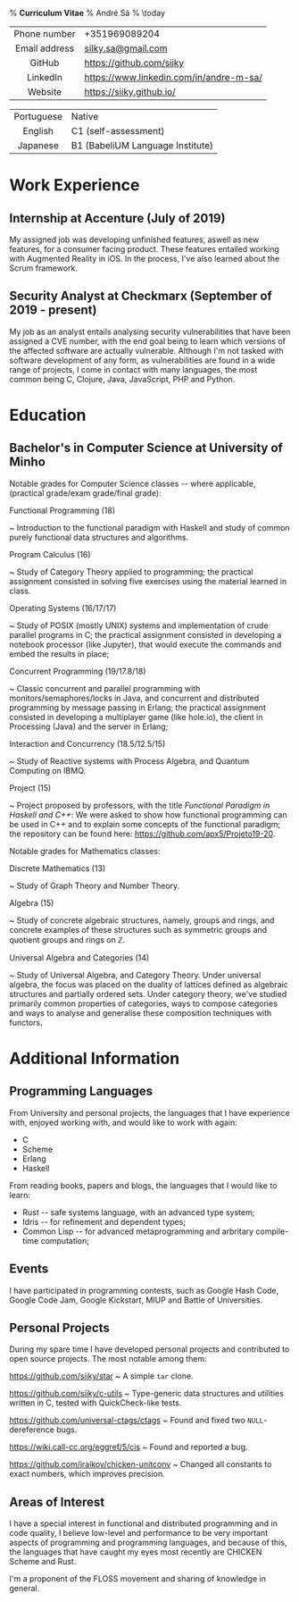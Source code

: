% **Curriculum Vitae**
% André Sá
% \today

|               |                                           |
| :-----------: | :---------------------------------------- |
| Phone number  | +351969089204                             |
| Email address | <silky.sa@gmail.com>                      |
| GitHub        | <https://github.com/siiky>                |
| LinkedIn      | <https://www.linkedin.com/in/andre-m-sa/> |
| Website       | <https://siiky.github.io/>                |

|            |                                  |
| :--------: | :------------------------------- |
| Portuguese | Native                           |
| English    | C1 (self-assessment)             |
| Japanese   | B1 (BabeliUM Language Institute) |

# Work Experience

## Internship at Accenture (July of 2019)

My assigned job was developing unfinished features, aswell as new features, for
a consumer facing product. These features entailed working with Augmented
Reality in iOS. In the process, I've also learned about the Scrum framework.

## Security Analyst at Checkmarx (September of 2019 - present)

My job as an analyst entails analysing security vulnerabilities that have been
assigned a CVE number, with the end goal being to learn which versions of the
affected software are actually vulnerable. Although I'm not tasked with
software development of any form, as vulnerabilities are found in a wide range
of projects, I come in contact with many languages, the most common being C,
Clojure, Java, JavaScript, PHP and Python.

# Education

## Bachelor's in Computer Science at University of Minho

Notable grades for Computer Science classes -- where applicable, (practical
grade/exam grade/final grade):

Functional Programming (18)

  ~ Introduction to the functional paradigm with Haskell and study of common
  purely functional data structures and algorithms.

Program Calculus (16)

  ~ Study of Category Theory applied to programming; the practical assignment
  consisted in solving five exercises using the material learned in class.

Operating Systems (16/17/17)

  ~ Study of POSIX (mostly UNIX) systems and implementation of crude parallel
  programs in C; the practical assignment consisted in developing a notebook
  processor (like Jupyter), that would execute the commands and embed the
  results in place;

Concurrent Programming (19/17.8/18)

  ~ Classic concurrent and parallel programming with monitors/semaphores/locks
  in Java, and concurrent and distributed programming by message passing in
  Erlang; the practical assignment consisted in developing a multiplayer game
  (like hole.io), the client in Processing (Java) and the server in Erlang;

Interaction and Concurrency (18.5/12.5/15)

  ~ Study of Reactive systems with Process Algebra, and Quantum Computing on
  IBMQ.

Project (15)

  ~ Project proposed by professors, with the title _Functional Paradigm in
  Haskell and C++_: We were asked to show how functional programming can be
  used in C++ and to explain some concepts of the functional paradigm; the
  repository can be found here: <https://github.com/apx5/Projeto19-20>.

Notable grades for Mathematics classes:

Discrete Mathematics (13)

  ~ Study of Graph Theory and Number Theory.

Algebra (15)

  ~ Study of concrete algebraic structures, namely, groups and rings, and
  concrete examples of these structures such as symmetric groups and quotient
  groups and rings on $\mathbb{Z}$.

Universal Algebra and Categories (14)

  ~ Study of Universal Algebra, and Category Theory. Under universal algebra,
  the focus was placed on the duality of lattices defined as algebraic
  structures and partially ordered sets. Under category theory, we've studied
  primarily common properties of categories, ways to compose categories and
  ways to analyse and generalise these composition techniques with functors.

# Additional Information

## Programming Languages

From University and personal projects, the languages that I have experience
with, enjoyed working with, and would like to work with again:

 * C
 * Scheme
 * Erlang
 * Haskell

From reading books, papers and blogs, the languages that I would like to learn:

 * Rust -- safe systems language, with an advanced type system;
 * Idris -- for refinement and dependent types;
 * Common Lisp -- for advanced metaprogramming and arbritary compile-time
   computation;

## Events

I have participated in programming contests, such as Google Hash Code, Google
Code Jam, Google Kickstart, MIUP and Battle of Universities.

## Personal Projects

During my spare time I have developed personal projects and contributed to open
source projects. The most notable among them:

<https://github.com/siiky/star>
  ~ A simple `tar` clone.

<https://github.com/siiky/c-utils>
  ~ Type-generic data structures and utilities written in C, tested with
  QuickCheck-like tests.

<https://github.com/universal-ctags/ctags>
  ~ Found and fixed two `NULL`-dereference bugs.

<https://wiki.call-cc.org/eggref/5/cis>
  ~ Found and reported a bug.

<https://github.com/iraikov/chicken-unitconv>
  ~ Changed all constants to exact numbers, which improves precision.

## Areas of Interest

I have a special interest in functional and distributed programming and in code
quality, I believe low-level and performance to be very important aspects of
programming and programming languages, and because of this, the languages that
have caught my eyes most recently are CHICKEN Scheme and Rust.

I'm a proponent of the FLOSS movement and sharing of knowledge in general.
